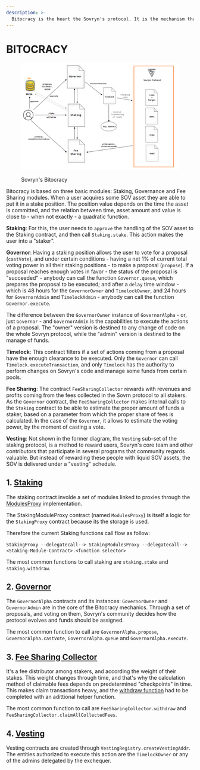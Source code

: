 ```yaml
---
description: >-
  Bitocracy is the heart the Sovryn's protocol. It is the mechanism that enables the governance of its code and the incentive to maintain the system through the distribution of dividends.
---
```


# BITOCRACY

<figure><img src="../../.gitbook/assets/bitocracy.png" alt=""><figcaption><p>Sovryn's Bitocracy</p></figcaption></figure>

Bitocracy is based on three basic modules: Staking, Governance and Fee Sharing modules. When a user acquires some SOV asset they are able to put it in a stake position. The position value depends on the time the asset is committed, and the relation between time, asset amount and value is close to - when not exactly - a quadratic function.

**Staking**: For this, the user needs to `approve` the handling of the SOV asset to the Staking contract, and then call `Staking.stake`. This action makes the user into a "staker".

**Governor**: Having a staking position allows the user to vote for a proposal (`castVote`), and under certain conditions - having a net 1% of current total voting power in all their staking positions - to make a proposal (`propose`). If a proposal reaches enough votes in favor - the status of the proposal is "succeeded" - anybody can call the function `Governor.queue`, which prepares the proposal to be executed; and after a `delay` time window - which is 48 hours for the `GovernorOwner` and `TimelockOwner`, and 24 hours for `GovernorAdmin` and `TimelockAdmin` - anybody can call the function `Governor.execute`.

The difference between the `GovernorOwner` instance of `GovernorAlpha` - or, just `Governor` - and `GovernorAdmin` is the capabilities to execute the actions of a proposal. The "owner" version is destined to any change of code on the whole Sovryn protocol, while the "admin" version is destined to the manage of funds.

**Timelock**: This contract filters if a set of actions coming from a proposal have the enough clearance to be executed. Only the `Governor` can call `Timelock.executeTransaction`, and only `Timelock` has the authority to perform changes on Sovryn's code and manage some funds from certain pools.

**Fee Sharing**: The contract `FeeSharingCollector` rewards with revenues and profits coming from the fees collected in the Sovrn protocol to all stakers. As the `Governor` contract, the `FeeSharingCollector` makes internal calls to the `Staking` contract to be able to estimate the proper amount of funds a staker, based on a parameter from which the proper share of fees is calculated. In the case of the `Governor`, it allows to estimate the voting power, by the moment of casting a vote.

**Vesting**: Not shown in the former diagram, the `Vesting` sub-set of the staking protocol, is a method to reward users, Sovryn's core team and other contributors that participate in several programs that community regards valuable. But instead of rewarding these people with liquid SOV assets, the SOV is delivered under a "vesting" schedule.

## 1. [Staking](staking.md)

The staking contract involde a set of modules linked to proxies through the [ModulesProxy](https://github.com/DistributedCollective/Sovryn-smart-contracts/blob/7196ecbc4c20a7d215ab0eb1539d44d68a686020/contracts/proxy/modules/Readme.md) implementation.

The StakingModuleProxy contract (named `ModulesProxy`) is itself a logic for the `StakingProxy` contract because its the storage is used.  

Therefore the current Staking functions call flow as follow:   

    StakingProxy --delegatecall--> StakingModulesProxy --delegatecall--> <Staking-Module-Contract>.<function selector>


The most common functions to call staking are `staking.stake` and `staking.withdraw`.

## 2. [Governor](governor.md)

The `GovernorAlpha` contracts and its instances: `GovernorOwner` and `GovernorAdmin` are in the core of the Bitocracy mechanics. Through a set of proposals, and voting on them, Sovryn's community decides how the protocol evolves and funds should be assigned.

The most common function to call are `GovernorAlpha.propose`, `GovernorAlpha.castVote`, `GovernorAlpha.queue` and `GovernorAlpha.execute`.

## 3. [Fee Sharing Collector](feeSharing.md)

It's a fee distributor among stakers, and according the weight of their stakes. This weight changes through time, and that's why the calculation method of claimable fees depends on predetermined "checkpoints" in time. This makes claim transactions heavy, and the [withdraw function](https://wiki.sovryn.com/en/technical-documents/FeeSharingContract#users-withdrawal) had to be completed with an adittional helper function.

The most common function to call are `FeeSharingCollector.withdraw` and `FeeSharingCollector.claimAllCollectedFees`.

## 4. [Vesting](vesting.md)

Vesting contracts are created through `VestingRegistry.createVestingAddr`. The entities authorized to execute this action are the `TimelockOwner` or any of the admins delegated by the exchequer.

